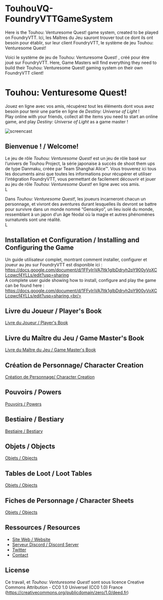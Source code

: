 # TouhouVQ-FoundryVTTGameSystem

Here is the Touhou: Venturesome Quest! game system, created to be played on FoundryVTT.
Ici, les Maîtres du Jeu sauront trouver tout ce dont ils ont besoin pour établir, sur leur client FoundryVTT, le système de jeu Touhou: Venturesome Quest!

Voici le système de jeu de Touhou: Venturesome Quest! , créé pour être joué sur FoundryVTT.
Here, Game Masters will find everything they need to build their Touhou: Venturesome Quest! gaming system on their own FoundryVTT client!




# Touhou: Venturesome Quest!

Jouez en ligne avec vos amis, récupérez tout les éléments dont vous avez besoin pour tenir une partie en ligne de *Destiny: Universe of Light* !<br/>
Play online with your friends, collect all the items you need to start an online game, and play *Destiny: Universe of Light* as a game master !

![screencast](./resources/TouhouVQ_welcomegif.gif "Welcome to Touhou: Venturesome Quest!")


## Bienvenue ! / Welcome!
Le jeu de rôle *Touhou: Venturesome Quest!* est un jeu de rôle basé sur l’univers de Touhou Project, la série japonaise à succès de shoot them ups de type Danmaku, créée par Team Shanghai Alice™. Vous trouverez ici tous les documents ainsi que toutes les informations pour récupérer et utiliser l'intégration FoundryVTT, vous permettant de facilement découvrir et jouer au jeu de rôle *Touhou: Venturesome Quest!* en ligne avec vos amis.<br/>
L<br/>

Dans *Touhou: Venturesome Quest!*, les joueurs incarneront chacun un personnage, et vivront des aventures durant lesquelles ils devront se battre pour survivre dans un monde nommé “Gensokyo”, un lieu isolé du monde, ressemblant à un japon d’un âge féodal où la magie et autres phénomènes surnaturels sont une réalité.<br/>
L<br/>


## Installation et Configuration / Installing and Configuring the Game

Un guide utilisateur complet, montrant comment installer, configurer et joueur au jeu sur FoundryVTT est disponible ici : https://docs.google.com/document/d/1FFyIriVA7ltk1gIbDdryh2pY900yVoXCLcqwcf4YLLs/edit?usp=sharing<br/>
A complete user guide showing how to install, configure and play the game can be found here : https://docs.google.com/document/d/1FFyIriVA7ltk1gIbDdryh2pY900yVoXCLcqwcf4YLLs/edit?usp=sharing.<br/>


## Livre du Joueur / Player's Book

[Livre du Joueur / Player's Book](https://docs.google.com/document/d/1mtkBu4KPTtJsfVHjHr829w7ACrdKeMKq-mBVRk3OUkU/edit?usp=sharing)<br/>


## Livre du Maître du Jeu / Game Master's Book

[Livre du Maître du Jeu / Game Master's Book](https://docs.google.com/document/d/1zq8otlEsfTLj6H6WnXZ0FQKJmSf7tNzDOv7RvDKLBm8/edit?usp=sharing)<br/>


## Création de Personnage/ Character Creation

[Création de Personnage/ Character Creation](https://docs.google.com/document/d/1aiV1o1PzEKtbhGfCqtK3zJa-5vWberrSFBPmSQ4Xav0/edit?usp=sharing)<br/>


## Pouvoirs / Powers

[Pouvoirs / Powers](https://docs.google.com/document/d/13G9T6yuqQnY-EPU92w2L7ZeOl6ef3hztIp2yGj9z798/edit?usp=sharing)<br/>


## Bestiaire / Bestiary

[Bestiaire / Bestiary](https://docs.google.com/document/d/1I1K6kapy0o5GjCl-NRYcoSurZ4qv-Qk63C7pnmqM-yY/edit?usp=sharing)<br/>


## Objets / Objects

[Objets / Objects](https://docs.google.com/document/d/1s_5T25zJAzuSoKPXZRD61e8WrfCFnR-hjymeTUxn7_Y/edit?usp=sharing)<br/>


## Tables de Loot / Loot Tables

[Objets / Objects](https://docs.google.com/document/d/1UkQCK11Fi-L7LwmS-9FGsCBY4cLL4nvPmBjXB4xp2l4/edit?usp=sharing)<br/>


## Fiches de Personnage / Character Sheets

[Objets / Objects](https://docs.google.com/document/d/1jMtAYNsMh_w0y7fviUMZLSqaAK7yggyQGF6PKQCCS_w/edit?usp=sharing)<br/>


## Ressources / Resources

* [Site Web / Website](https://touhoujdr.fr/)
* [Serveur Discord / Discord Server](https://discord.gg/rkjcsY5fXM)
* [Twitter](https://twitter.com/JdrTouhou)
* [Contact](benjamin.prieur@protonmail.com)


## License

Ce travail, et *Touhou: Venturesome Quest!* sont sous licence Creative Commons Attribution - CC0 1.0 Universel (CC0 1.0) France (https://creativecommons.org/publicdomain/zero/1.0/deed.fr)
